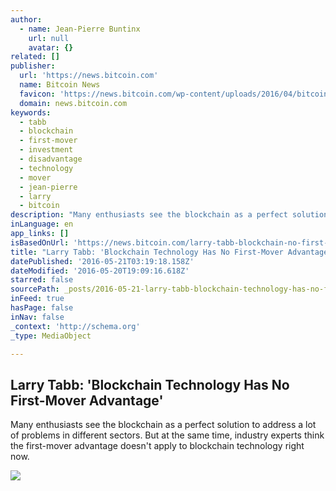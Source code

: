 ```yaml
---
author:
  - name: Jean-Pierre Buntinx
    url: null
    avatar: {}
related: []
publisher:
  url: 'https://news.bitcoin.com'
  name: Bitcoin News
  favicon: 'https://news.bitcoin.com/wp-content/uploads/2016/04/bitcoin_fav.png'
  domain: news.bitcoin.com
keywords:
  - tabb
  - blockchain
  - first-mover
  - investment
  - disadvantage
  - technology
  - mover
  - jean-pierre
  - larry
  - bitcoin
description: "Many enthusiasts see the blockchain as a perfect solution to address a lot of problems in different sectors. But at the same time, industry experts think the first-mover advantage doesn't apply to blockchain technology right now."
inLanguage: en
app_links: []
isBasedOnUrl: 'https://news.bitcoin.com/larry-tabb-blockchain-no-first-mover-advantage/'
title: "Larry Tabb: 'Blockchain Technology Has No First-Mover Advantage'"
datePublished: '2016-05-21T03:19:18.158Z'
dateModified: '2016-05-20T19:09:16.618Z'
starred: false
sourcePath: _posts/2016-05-21-larry-tabb-blockchain-technology-has-no-first-mover-advant.md
inFeed: true
hasPage: false
inNav: false
_context: 'http://schema.org'
_type: MediaObject

---
```

<article style=""><h1>Larry Tabb: 'Blockchain Technology Has No First-Mover Advantage'</h1><p>Many enthusiasts see the blockchain as a perfect solution to address a lot of problems in different sectors. But at the same time, industry experts think the first-mover advantage doesn't apply to blockchain technology right now.</p><img src="https://news.bitcoin.com/wp-content/uploads/2016/05/shutterstock_360045191.jpg" /></article>